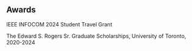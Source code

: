 ## Awards
IEEE INFOCOM 2024 Student Travel Grant

The Edward S. Rogers Sr. Graduate Scholarships, University of Toronto, 2020-2024